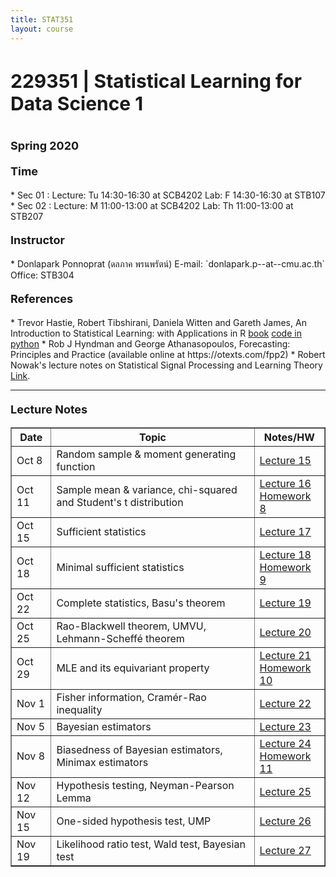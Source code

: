 ```yaml
---
title: STAT351
layout: course
---
```


<h4 style="font-size:30px">229351 | Statistical Learning for Data Science 1</h4>
<h4><font size="+1">Spring 2020<br>
  </font></h4>
<h4><font size="+1">Time</font></h4> 
* Sec 01 : Lecture: Tu 14:30-16:30 at SCB4202 Lab: F 14:30-16:30 at STB107
* Sec 02 : Lecture: M 11:00-13:00 at SCB4202 Lab: Th 11:00-13:00 at STB207

<h4><font size="+1">Instructor</font></h4> 
* Donlapark Ponnoprat (ดลภาค พรนพรัตน์)  
E-mail: `donlapark.p--at--cmu.ac.th`  
Office: STB304<br>

<h4><font size="+1">References</font></h4> 
* Trevor Hastie, Robert Tibshirani, Daniela Witten and Gareth James, An Introduction to Statistical Learning: with Applications in R <a href="https://faculty.marshall.usc.edu/gareth-james/ISL/ISLR%20Seventh%20Printing.pdf">book</a> <a href="https://github.com/JWarmenhoven/ISLR-python">code in python</a>
* Rob J Hyndman and George Athanasopoulos, Forecasting: Principles and Practice
(available online at https://otexts.com/fpp2)
* Robert Nowak's lecture notes on Statistical Signal Processing and Learning Theory <a href="https://nowak.ece.wisc.edu/ece830/">Link</a>.
<hr>

<h4><font size="+1">Lecture Notes</font></h4> 

<table class="UMLTable" border="1" style="width: 100%;" nosave="">
<thead class="headerC"><tr><th>Date</th><th>Topic</th><th>Notes/HW</th></tr></thead>
<tr>
<td> Oct 8 </td>
<td> Random sample & moment generating function
</td>
<td>
<a href="Lecture15.pdf">Lecture 15</a>
</td>
</tr>
<tr>
<td> Oct 11 </td>
<td> Sample mean & variance, chi-squared and Student's t distribution
</td>
<td>
<a href="Lecture16.pdf">Lecture 16</a><br>
<a href="homework8.pdf">Homework 8</a>
</td>
</tr>
<tr>
<td> Oct 15 </td>
<td> Sufficient statistics
</td>
<td>
<a href="Lecture17.pdf">Lecture 17</a>
</td>
</tr>
<tr>
<td> Oct 18 </td>
<td> Minimal sufficient statistics
</td>
<td>
<a href="Lecture18.pdf">Lecture 18</a><br>
<a href="homework9.pdf">Homework 9</a>
</td>
</tr>
<tr>
<td> Oct 22 </td>
<td> Complete statistics, Basu's theorem
</td>
<td>
<a href="Lecture19.pdf">Lecture 19</a>
</td>
</tr>
<tr>
<td> Oct 25 </td>
<td> Rao-Blackwell theorem, UMVU, Lehmann-Scheffé theorem
</td>
<td>
<a href="Lecture20.pdf">Lecture 20</a>
</td>
</tr>
<tr>
<td> Oct 29 </td>
<td> MLE and its equivariant property
</td>
<td>
<a href="Lecture21.pdf">Lecture 21</a><br>
<a href="homework10.pdf">Homework 10</a>
</td>
</tr>
<tr>
<td> Nov 1 </td>
<td> Fisher information, Cramér-Rao inequality
</td>
<td>
<a href="Lecture22.pdf">Lecture 22</a>
</td>
</tr>
<tr>
<td> Nov 5 </td>
<td> Bayesian estimators
</td>
<td>
<a href="Lecture23.pdf">Lecture 23</a>
</td>
</tr>
<tr>
<td> Nov 8 </td>
<td> Biasedness of Bayesian estimators, Minimax estimators
</td>
<td>
<a href="Lecture24.pdf">Lecture 24</a><br>
<a href="homework11.pdf">Homework 11</a>
</td>
</tr>
<tr>
<td> Nov 12 </td>
<td> Hypothesis testing, Neyman-Pearson Lemma
</td>
<td>
<a href="Lecture25.pdf">Lecture 25</a><br>
</td>
</tr>
<tr>
<td> Nov 15 </td>
<td> One-sided hypothesis test, UMP
</td>
<td>
<a href="Lecture26.pdf">Lecture 26</a><br>
</td>
</tr>
<tr>
<td> Nov 19 </td>
<td> Likelihood ratio test, Wald test, Bayesian test
</td>
<td>
<a href="Lecture27.pdf">Lecture 27</a><br>
</td>
</tr>
</table>

